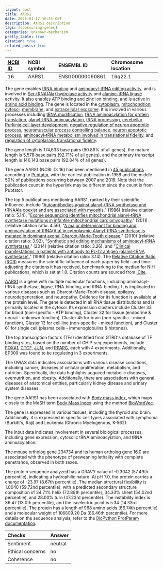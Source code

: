 ```yaml
---
layout: post
title: AARS1
date: 2025-01-17 16:55 CST
description: AARS1 description
tags: [cooccuring-genes]
categories: unknown-mechanism
pretty_table: true
citation: true
related_posts: true
---
```




| [NCBI ID](https://www.ncbi.nlm.nih.gov/gene/16) | NCBI symbol | ENSEMBL ID | Chromosome location |
| :-------- | :------- | :-------- | :------- |
| 16  | AARS1 | ENSG00000090861 | 16q22.1 |



The gene enables [tRNA binding](https://amigo.geneontology.org/amigo/term/GO:0000049) and [aminoacyl-tRNA editing activity](https://amigo.geneontology.org/amigo/term/GO:0002161), and is involved in [Ser-tRNA(Ala) hydrolase activity](https://amigo.geneontology.org/amigo/term/GO:0002196) and [alanine-tRNA ligase activity](https://amigo.geneontology.org/amigo/term/GO:0004813). It also enables [ATP binding](https://amigo.geneontology.org/amigo/term/GO:0005524) and [zinc ion binding](https://amigo.geneontology.org/amigo/term/GO:0008033), and is active in [amino acid binding](https://amigo.geneontology.org/amigo/term/GO:0016597). The gene is located in the [cytoplasm](https://amigo.geneontology.org/amigo/term/GO:0005737), [mitochondrion](https://amigo.geneontology.org/amigo/term/GO:0005739), [cytosol](https://amigo.geneontology.org/amigo/term/GO:0005829), [membrane](https://amigo.geneontology.org/amigo/term/GO:0016020), and [extracellular exosome](https://amigo.geneontology.org/amigo/term/GO:0070062). It is involved in various processes including [tRNA modification](https://amigo.geneontology.org/amigo/term/GO:0006400), [tRNA aminoacylation for protein translation](https://amigo.geneontology.org/amigo/term/GO:0006418), [alanyl-tRNA aminoacylation](https://amigo.geneontology.org/amigo/term/GO:0006419), [tRNA processing](https://amigo.geneontology.org/amigo/term/GO:0008033), [cerebellar Purkinje cell layer development](https://amigo.geneontology.org/amigo/term/GO:0021680), [negative regulation of neuron apoptotic process](https://amigo.geneontology.org/amigo/term/GO:0043524), [neuromuscular process controlling balance](https://amigo.geneontology.org/amigo/term/GO:0050885), [neuron apoptotic process](https://amigo.geneontology.org/amigo/term/GO:0051402), [aminoacyl-tRNA metabolism involved in translational fidelity](https://amigo.geneontology.org/amigo/term/GO:0106074), and [regulation of cytoplasmic translational fidelity](https://amigo.geneontology.org/amigo/term/GO:0140018).


The gene length is 174,633 base pairs (90.89% of all genes), the mature length is 5,578 base pairs (92.71% of all genes), and the primary transcript length is 140,143 base pairs (92.84% of all genes).


The gene AARS1 (NCBI ID: 16) has been mentioned in [45 publications](https://pubmed.ncbi.nlm.nih.gov/?term=%22AARS1%22) according to [Pubtator](https://academic.oup.com/nar/article/47/W1/W587/5494727), with the earliest publication in 1958 and the middle 50% of publications occurring between 2007 and 2019. Note that the publication count in the hyperlink may be different since the count is from Pubtator.


The top 5 publications mentioning AARS1, ranked by their scientific influence, include "[Autoantibodies against alanyl-tRNA synthetase and tRNAAla coexist and are associated with myositis.](https://pubmed.ncbi.nlm.nih.gov/3701255)" (1986) (relative citation ratio: 5.14), "[Exome sequencing identifies mitochondrial alanyl-tRNA synthetase mutations in infantile mitochondrial cardiomyopathy.](https://pubmed.ncbi.nlm.nih.gov/21549344)" (2011) (relative citation ratio: 4.56), "[A major determinant for binding and aminoacylation of tRNA(Ala) in cytoplasmic Alanyl-tRNA synthetase is mutated in dominant axonal Charcot-Marie-Tooth disease.](https://pubmed.ncbi.nlm.nih.gov/20045102)" (2010) (relative citation ratio: 3.92), "[Synthetic and editing mechanisms of aminoacyl-tRNA synthetases.](https://pubmed.ncbi.nlm.nih.gov/23852030)" (2014) (relative citation ratio: 3.26), and "[Clinical manifestations in patients with antibody to PL-12 antigen (alanyl-tRNA synthetase).](https://pubmed.ncbi.nlm.nih.gov/2178410)" (1990) (relative citation ratio: 3.14). The [Relative Citation Ratio (RCR)](https://journals.plos.org/plosbiology/article?id=10.1371/journal.pbio.1002541) measures the scientific influence of each paper by field- and time-adjusting the citations it has received, benchmarking to the median for NIH publications, which is set at 1.0. Citation counts are sourced from [iCite](https://icite.od.nih.gov).


[AARS1](https://www.proteinatlas.org/ENSG00000090861-AARS1) is a gene with multiple molecular functions, including aminoacyl-tRNA synthetase, ligase, RNA-binding, and tRNA-binding. It is implicated in various diseases such as Charcot-Marie-Tooth disease, epilepsy, neurodegeneration, and neuropathy. Evidence for its function is available at the protein level. The gene is detected in all RNA tissue distributions and is primarily located in the cytosol. Its expression clusters include Cluster 33 for blood (non-specific - ATP binding), Cluster 32 for tissue (endocrine & neural - unknown function), Cluster 45 for brain (non-specific - mixed function), Cluster 13 for cell line (non-specific - mixed function), and Cluster 61 for single cell (plasma cells - immunoglobulins & histones).


The top transcription factors (TFs) identified from GTRD's database of TF binding sites, based on the number of CHIP-seq experiments, include [FOXA1](https://www.ncbi.nlm.nih.gov/gene/3169), [CTCF](https://www.ncbi.nlm.nih.gov/gene/10664), [JUN](https://www.ncbi.nlm.nih.gov/gene/3725), and [PPARG](https://www.ncbi.nlm.nih.gov/gene/5468), each with 4 experiments. Additionally, [EP300](https://www.ncbi.nlm.nih.gov/gene/2033) was found to be regulating in 3 experiments.



The GWAS data indicates associations with various disease conditions, including cancer, diseases of cellular proliferation, metabolism, and nutrition. Specifically, the data highlights acquired metabolic diseases, overnutrition, and obesity. Additionally, there are associations with general diseases of anatomical entities, particularly kidney disease and urinary system diseases.


The gene AARS1 has been associated with [Body mass index](https://pubmed.ncbi.nlm.nih.gov/31669095), which maps closely to the MeSH term [Body Mass Index](https://meshb.nlm.nih.gov/record/ui?ui=D015992) using the method [BioWordVec](https://www.nature.com/articles/s41597-019-0055-0).


The gene is expressed in various tissues, including the thyroid and brain. Additionally, it is expressed in specific cell types associated with Lymphoma (Burkitt's, Raji) and Leukemia (Chronic Myelogenous, K-562).


The input data indicates involvement in several biological processes, including gene expression, cytosolic tRNA aminoacylation, and tRNA aminoacylation.


The mouse ortholog gene 234734 and its human ortholog gene 16.0 are associated with the phenotype of preweaning lethality with complete penetrance, observed in both sexes.


The protein sequence analyzed has a GRAVY value of -0.3042 (57.49th percentile), indicating a hydrophilic nature. At pH 7.0, the protein carries a charge of -23.97 (8.67th percentile). The median structural flexibility is 1.0040 (59.72nd percentile), with a predicted secondary structure composition of 34.71% helix (72.89th percentile), 34.30% sheet (54.02nd percentile), and 28.00% turn (47.23rd percentile). The instability index is 36.47 (13.0th percentile), and the isoelectric point is 5.34 (14.33rd percentile). The protein has a length of 968 amino acids (86.74th percentile) and a molecular weight of 106809.20 Da (86.46th percentile). For more details on the sequence analysis, refer to the [BioPython ProtParam documentation](https://biopython.org/docs/1.75/api/Bio.SeqUtils.ProtParam.html).





| Checks    | Answer |
| :-------- | :------- |
| Sentiment  | neutral   |
| Ethical concerns | no     |
| Coherence    | no    |